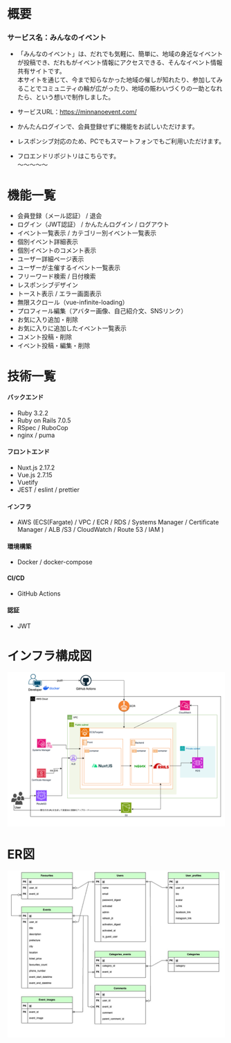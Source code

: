 # 概要
### サービス名：みんなのイベント  
* 「みんなのイベント」は、だれでも気軽に、簡単に、地域の身近なイベントが投稿でき、だれもがイベント情報にアクセスできる、そんなイベント情報共有サイトです。  
本サイトを通じて、今まで知らなかった地域の催しが知れたり、参加してみることでコミュニティの輪が広がったり、地域の賑わいづくりの一助となれたら、という想いで制作しました。


* サービスURL：https://minnanoevent.com/  
* かんたんログインで、会員登録せずに機能をお試しいただけます。  



* レスポンシブ対応のため、PCでもスマートフォンでもご利用いただけます。

* フロエンドリポジトリはこちらです。  
〜〜〜〜〜
# 機能一覧
* 会員登録（メール認証） / 退会
* ログイン（JWT認証） / かんたんログイン / ログアウト
* イベント一覧表示 / カテゴリー別イベント一覧表示
* 個別イベント詳細表示
* 個別イベントのコメント表示
* ユーザー詳細ページ表示
* ユーザーが主催するイベント一覧表示
* フリーワード検索 / 日付検索
* レスポンシブデザイン
* トースト表示 / エラー画面表示
* 無限スクロール（vue-infinite-loading）  
* プロフィール編集（アバター画像、自己紹介文、SNSリンク）
* お気に入り追加・削除
* お気に入りに追加したイベント一覧表示
* コメント投稿・削除
* イベント投稿・編集・削除


# 技術一覧
#### バックエンド
* Ruby 3.2.2
* Ruby on Rails 7.0.5
* RSpec / RuboCop
* nginx / puma

#### フロントエンド
* Nuxt.js 2.17.2
* Vue.js 2.7.15
* Vuetify
* JEST / eslint / prettier

#### インフラ
* AWS (ECS(Fargate) / VPC / ECR / RDS / Systems Manager / Certificate Manager / ALB /S3 / CloudWatch / Route 53 / IAM )

#### 環境構築
* Docker / docker-compose

#### CI/CD
* GitHub Actions

#### 認証
* JWT


# インフラ構成図
![インフラ構成図](public/infra.png)

# ER図
![ER図](public/ER.jpg)